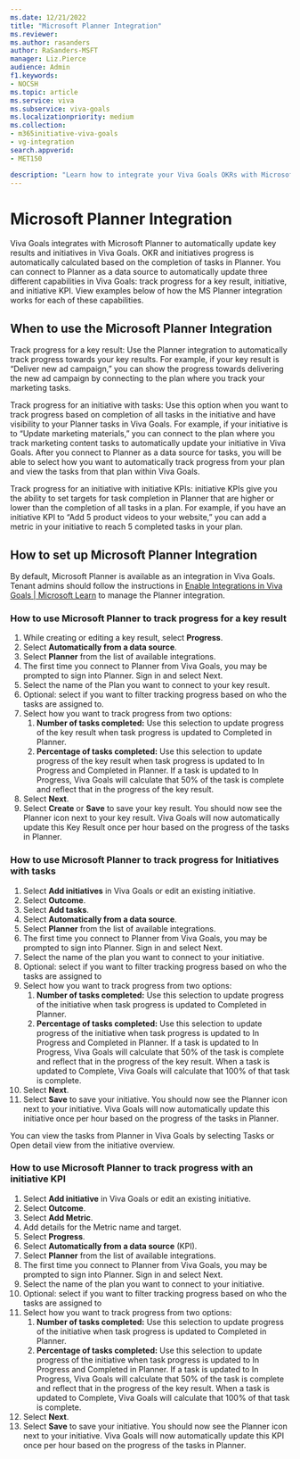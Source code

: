 ```yaml
---
ms.date: 12/21/2022
title: "Microsoft Planner Integration"
ms.reviewer: 
ms.author: rasanders
author: RaSanders-MSFT
manager: Liz.Pierce
audience: Admin
f1.keywords:
- NOCSH
ms.topic: article
ms.service: viva
ms.subservice: viva-goals
ms.localizationpriority: medium
ms.collection:  
- m365initiative-viva-goals
- vg-integration
search.appverid:
- MET150

description: "Learn how to integrate your Viva Goals OKRs with Microsoft Planner."
---
```


# Microsoft Planner Integration

Viva Goals integrates with Microsoft Planner to automatically update key results and initiatives in Viva Goals. OKR and initiatives progress is automatically calculated based on the completion of tasks in Planner. You can connect to Planner as a data source to automatically update three different capabilities in Viva Goals: track progress for a key result, initiative, and initiative KPI. View examples below of how the MS Planner integration works for each of these capabilities. 

## When to use the Microsoft Planner Integration  

Track progress for a key result: Use the Planner integration to automatically track progress towards your key results. For example, if your key result is “Deliver new ad campaign,” you can show the progress towards delivering the new ad campaign by connecting to the plan where you track your marketing tasks. 

Track progress for an initiative with tasks: Use this option when you want to track progress based on completion of all tasks in the initiative and have visibility to your Planner tasks in Viva Goals. For example, if your initiative is to “Update marketing materials,” you can connect to the plan where you track marketing content tasks to automatically update your initiative in Viva Goals. After you connect to Planner as a data source for tasks, you will be able to select how you want to automatically track progress from your plan and view the tasks from that plan within Viva Goals. 

Track progress for an initiative with initiative KPIs: initiative KPIs give you the ability to set targets for task completion in Planner that are higher or lower than the completion of all tasks in a plan. For example, if you have an initiative KPI to “Add 5 product videos to your website,” you can add a metric in your initiative to reach 5 completed tasks in your plan.  

## How to set up Microsoft Planner Integration 

By default, Microsoft Planner is available as an integration in Viva Goals. Tenant admins should follow the instructions in [Enable Integrations in Viva Goals | Microsoft Learn](vg-integrations-administration-overview.md) to manage the Planner integration. 

### How to use Microsoft Planner to track progress for a key result  

1. While creating or editing a key result, select **Progress**. 
1. Select **Automatically from a data source**. 
1. Select **Planner** from the list of available integrations. 
1. The first time you connect to Planner from Viva Goals, you may be prompted to sign into Planner. Sign in and select Next. 
1. Select the name of the Plan you want to connect to your key result. 
1. Optional: select if you want to filter tracking progress based on who the tasks are assigned to. 
1. Select how you want to track progress from two options: 
    1. **Number of tasks completed:** Use this selection to update progress of the key result when task progress is updated to Completed in Planner.
    1. **Percentage of tasks completed:** Use this selection to update progress of the key result when task progress is updated to In Progress and Completed in Planner. If a task is updated to In Progress, Viva Goals will calculate that 50% of the task is complete and reflect that in the progress of the key result.
1. Select **Next**. 
1. Select **Create** or **Save** to save your key result. You should now see the Planner icon next to your key result. Viva Goals will now automatically update this Key Result once per hour based on the progress of the tasks in Planner. 

### How to use Microsoft Planner to track progress for Initiatives with tasks

1. Select **Add initiatives** in Viva Goals or edit an existing initiative. 
1. Select **Outcome**. 
1. Select **Add tasks**. 
1. Select **Automatically from a data source**. 
1. Select **Planner** from the list of available integrations. 
1. The first time you connect to Planner from Viva Goals, you may be prompted to sign into Planner. Sign in and select Next. 
1. Select the name of the plan you want to connect to your initiative. 
1. Optional: select if you want to filter tracking progress based on who the tasks are assigned to 
1. Select how you want to track progress from two options:
    1. **Number of tasks completed:** Use this selection to update progress of the initiative when task progress is updated to Completed in Planner.
    1. **Percentage of tasks completed:** Use this selection to update progress of the initiative when task progress is updated to In Progress and Completed in Planner. If a task is updated to In Progress, Viva Goals will calculate that 50% of the task is complete and reflect that in the progress of the key result. When a task is updated to Complete, Viva Goals will calculate that 100% of that task is complete.
1. Select **Next**. 
1. Select **Save** to save your initiative. You should now see the Planner icon next to your initiative. Viva Goals will now automatically update this initiative once per hour based on the progress of the tasks in Planner. 

You can view the tasks from Planner in Viva Goals by selecting Tasks or Open detail view from the initiative overview. 

### How to use Microsoft Planner to track progress with an initiative KPI 

1. Select **Add initiative** in Viva Goals or edit an existing initiative. 
1. Select **Outcome**. 
1. Select **Add Metric**. 
1. Add details for the Metric name and target. 
1. Select **Progress**.  
1. Select **Automatically from a data source** (KPI). 
1. Select **Planner** from the list of available integrations. 
1. The first time you connect to Planner from Viva Goals, you may be prompted to sign into Planner. Sign in and select Next. 
1. Select the name of the plan you want to connect to your initiative. 
1. Optional: select if you want to filter tracking progress based on who the tasks are assigned to 
1. Select how you want to track progress from two options:
    1. **Number of tasks completed:** Use this selection to update progress of the initiative when task progress is updated to Completed in Planner.
    1. **Percentage of tasks completed:** Use this selection to update progress of the initiative when task progress is updated to In Progress and Completed in Planner. If a task is updated to In Progress, Viva Goals will calculate that 50% of the task is complete and reflect that in the progress of the key result. When a task is updated to Complete, Viva Goals will calculate that 100% of that task is complete.
1. Select **Next**. 
1. Select **Save** to save your initiative. You should now see the Planner icon next to your initiative. Viva Goals will now automatically update this KPI once per hour based on the progress of the tasks in Planner.  
